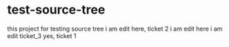# test-source-tree
this project for testing source tree
i am edit here, ticket 2
i am edit here
i am edit ticket_3
yes, ticket 1